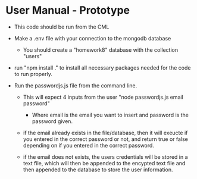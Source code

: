 # User Manual - Prototype

* This code should be run from the CML

* Make a .env file with your connection to the mongodb database

    - You should create a "homework8" database with the collection "users"

* run "npm install ." to install all necessary packages needed for the code to run properly.

* Run the passwordjs.js file from the command line.

    - This will expect 4 inputs from the user "node passwordjs.js email password"

        - Where email is the email you want to insert and password is the password given.

    - if the email already exists in the file/database, then it will exeucte if you entered in the correct password or not, and return true or false depending on if you entered in the correct password.

    - if the email does not exists, the users credentials will be stored in a text file, which will then be appended to the encypted text file and then appended to the database to store the user information.